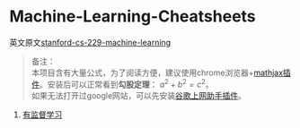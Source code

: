 # Machine-Learning-Cheatsheets
英文原文[stanford-cs-229-machine-learning](https://github.com/afshinea/stanford-cs-229-machine-learning)

> 备注：
> <br>本项目含有大量公式，为了阅读方便，建议使用chrome浏览器+[mathjax插件](https://chrome.google.com/webstore/detail/github-with-mathjax/ioemnmodlmafdkllaclgeombjnmnbima?utm_source=chrome-app-launcher-info-dialog)。安装后可以正常看到**勾股定理**： $a^2+b^2=c^2$。
> <br>如果无法打开过google网站，可以先安装[谷歌上网助手插件](http://googlehelper.net/)。

1. [有监督学习](Supervised_Learning.md)
